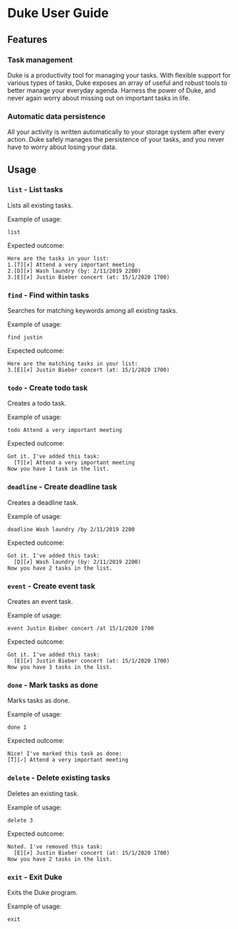 # Duke User Guide

## Features 

### Task management

Duke is a productivity tool for managing your tasks. With flexible support for various types of tasks, Duke exposes an array of useful and robust tools to better manage your everyday agenda. Harness the power of Duke, and never again worry about missing out on important tasks in life.

### Automatic data persistence

All your activity is written automatically to your storage system after every action. Duke safely manages the persistence of your tasks, and you never have to worry about losing your data. 

## Usage

### `list` - List tasks

Lists all existing tasks.

Example of usage: 

`list`

Expected outcome:

    Here are the tasks in your list:
    1.[T][✗] Attend a very important meeting
    2.[D][✗] Wash laundry (by: 2/11/2019 2200)
    3.[E][✗] Justin Bieber concert (at: 15/1/2020 1700)

### `find` - Find within tasks

Searches for matching keywords among all existing tasks.

Example of usage: 

`find justin`

Expected outcome:

    Here are the matching tasks in your list:
    3.[E][✗] Justin Bieber concert (at: 15/1/2020 1700)

### `todo` - Create todo task

Creates a todo task.

Example of usage: 

`todo Attend a very important meeting`

Expected outcome:

    Got it. I've added this task:
      [T][✗] Attend a very important meeting
    Now you have 1 task in the list.

### `deadline` - Create deadline task

Creates a deadline task.

Example of usage: 

`deadline Wash laundry /by 2/11/2019 2200`

Expected outcome:

    Got it. I've added this task:
      [D][✗] Wash laundry (by: 2/11/2019 2200)
    Now you have 2 tasks in the list.

### `event` - Create event task

Creates an event task.

Example of usage: 

`event Justin Bieber concert /at 15/1/2020 1700`

Expected outcome:

    Got it. I've added this task:
      [E][✗] Justin Bieber concert (at: 15/1/2020 1700)
    Now you have 3 tasks in the list.

### `done` - Mark tasks as done

Marks tasks as done.

Example of usage: 

`done 1`

Expected outcome:

    Nice! I've marked this task as done:
    [T][✓] Attend a very important meeting

### `delete` - Delete existing tasks

Deletes an existing task.

Example of usage: 

`delete 3`

Expected outcome:

    Noted. I've removed this task:
      [E][✗] Justin Bieber concert (at: 15/1/2020 1700)
    Now you have 2 tasks in the list.

### `exit` - Exit Duke

Exits the Duke program.

Example of usage: 

`exit`